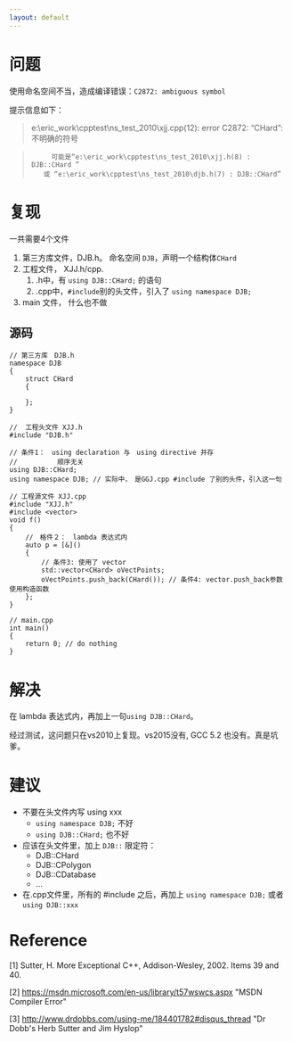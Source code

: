 ```yaml
---
layout: default
---
```


问题
===

使用命名空间不当，造成编译错误：`C2872: ambiguous symbol`

提示信息如下：
> e:\eric_work\cpptest\ns_test_2010\xjj.cpp(12): error C2872: “CHard”: 不明确的符号

>          可能是“e:\eric_work\cpptest\ns_test_2010\xjj.h(8) : DJB::CHard ”
>        或 “e:\eric_work\cpptest\ns_test_2010\djb.h(7) : DJB::CHard”
>

复现
===
一共需要4个文件
1. 第三方库文件，DJB.h。 命名空间 `DJB`，声明一个结构体`CHard`
2. 工程文件， XJJ.h/cpp. 
    1. .h中，有 `using DJB::CHard;` 的语句  
    2. .cpp中，`#include`别的头文件，引入了 `using namespace DJB;`
3. main 文件， 什么也不做

源码
---
```
// 第三方库　DJB.h
namespace DJB
{
    struct CHard
    {

    };
}

//  工程头文件 XJJ.h
#include "DJB.h"

// 条件1：　using declaration 与　using directive 并存
//          顺序无关
using DJB::CHard;
using namespace DJB; // 实际中，　是GGJ.cpp #include 了别的头件，引入这一句

// 工程源文件 XJJ.cpp
#include "XJJ.h"
#include <vector>
void f()
{
    //　格件２：　lambda 表达式内
    auto p = [&]()
    {
        // 条件3: 使用了 vector
        std::vector<CHard> oVectPoints;
        oVectPoints.push_back(CHard()); // 条件4: vector.push_back参数 使用构造函数
    };
}

// main.cpp
int main()
{
    return 0; // do nothing
}
```

解决
===
在 lambda 表达式内，再加上一句`using DJB::CHard`。

经过测试，这问题只在vs2010上复现。vs2015没有, GCC 5.2 也没有。真是坑爹。

建议
===
- 不要在头文件内写 using xxx
    - `using namespace DJB;` 不好
    - `using DJB::CHard;` 也不好
- 应该在头文件里，加上 `DJB::` 限定符：
    - DJB::CHard
    - DJB::CPolygon
    - DJB::CDatabase
    - ...
- 在.cpp文件里，所有的 #include 之后，再加上
    `using namespace DJB;` 或者 `using DJB::xxx` 

Reference
===
[1] Sutter, H. More Exceptional C++, Addison-Wesley, 2002. Items 39 and 40.

[2] https://msdn.microsoft.com/en-us/library/t57wswcs.aspx "MSDN Compiler Error"

[3] http://www.drdobbs.com/using-me/184401782#disqus_thread "Dr Dobb's <Using Me>  Herb Sutter and Jim Hyslop"
